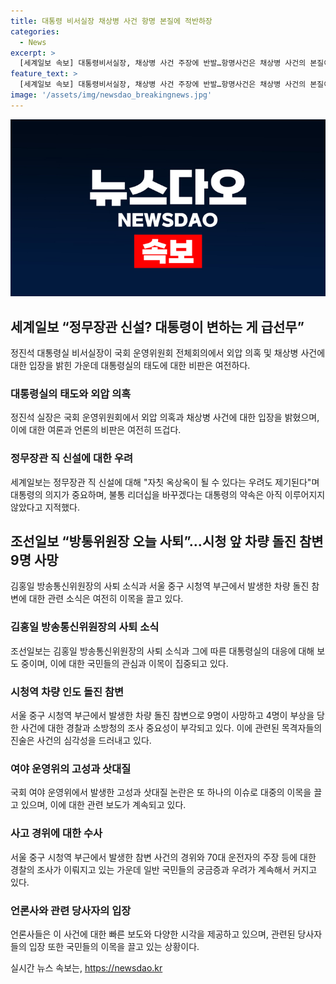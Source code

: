 ```yaml
---
title: 대통령 비서실장 채상병 사건 항명 본질에 적반하장
categories:
  - News
excerpt: >
  [세계일보 속보] 대통령비서실장, 채상병 사건 주장에 반발…항명사건은 채상병 사건의 본질이라고 주장. 외압 의혹에 대한 해명도 늘어나고 있지만 여론은 대통령에게 비판이 집중. 국회는 개정안과 특검법을 상정할 예정. 또한, 차량 돌진 참변으로 9명 사망 4명 부상 등의 비극적 사고가 발생했으며, 방송통신위원장의 사퇴 소식까지 이어지고 있다. 대통령의 정무장관 신설 발표에도 논란이 예상되며, 정부와 정당 간의 신경전은 계속될 전망. [계속 읽기]
feature_text: >
  [세계일보 속보] 대통령비서실장, 채상병 사건 주장에 반발…항명사건은 채상병 사건의 본질이라고 주장. 외압 의혹에 대한 해명도 늘어나고 있지만 여론은 대통령에게 비판이 집중. 국회는 개정안과 특검법을 상정할 예정. 또한, 차량 돌진 참변으로 9명 사망 4명 부상 등의 비극적 사고가 발생했으며, 방송통신위원장의 사퇴 소식까지 이어지고 있다. 대통령의 정무장관 신설 발표에도 논란이 예상되며, 정부와 정당 간의 신경전은 계속될 전망. [계속 읽기]
image: '/assets/img/newsdao_breakingnews.jpg'
---
```


<p><img src="/assets/img/newsdao_breakingnews.jpg" alt="bookingtag 속보" /></p>

<h2 data-ke-size="size26">세계일보 “정무장관 신설? 대통령이 변하는 게 급선무”</h2>

<p data-ke-size="size16">정진석 대통령실 비서실장이 국회 운영위원회 전체회의에서 외압 의혹 및 채상병 사건에 대한 입장을 밝힌 가운데 대통령실의 태도에 대한 비판은 여전하다.</p>

<h3>대통령실의 태도와 외압 의혹</h3>

<p data-ke-size="size16">정진석 실장은 국회 운영위원회에서 외압 의혹과 채상병 사건에 대한 입장을 밝혔으며, 이에 대한 여론과 언론의 비판은 여전히 뜨겁다.</p>

<h3>정무장관 직 신설에 대한 우려</h3>

<p data-ke-size="size16">세계일보는 정무장관 직 신설에 대해 "자칫 옥상옥이 될 수 있다는 우려도 제기된다"며 대통령의 의지가 중요하며, 불통 리더십을 바꾸겠다는 대통령의 약속은 아직 이루어지지 않았다고 지적했다.</p>

<h2 data-ke-size="size26">조선일보 “방통위원장 오늘 사퇴”…시청 앞 차량 돌진 참변 9명 사망</h2>

<p data-ke-size="size16">김홍일 방송통신위원장의 사퇴 소식과 서울 중구 시청역 부근에서 발생한 차량 돌진 참변에 대한 관련 소식은 여전히 이목을 끌고 있다.</p>

<h3>김홍일 방송통신위원장의 사퇴 소식</h3>

<p data-ke-size="size16">조선일보는 김홍일 방송통신위원장의 사퇴 소식과 그에 따른 대통령실의 대응에 대해 보도 중이며, 이에 대한 국민들의 관심과 이목이 집중되고 있다.</p>

<h3>시청역 차량 인도 돌진 참변</h3>

<p data-ke-size="size16">서울 중구 시청역 부근에서 발생한 차량 돌진 참변으로 9명이 사망하고 4명이 부상을 당한 사건에 대한 경찰과 소방청의 조사 중요성이 부각되고 있다. 이에 관련된 목격자들의 진술은 사건의 심각성을 드러내고 있다.</p>

<h3>여야 운영위의 고성과 삿대질</h3>

<p data-ke-size="size16">국회 여야 운영위에서 발생한 고성과 삿대질 논란은 또 하나의 이슈로 대중의 이목을 끌고 있으며, 이에 대한 관련 보도가 계속되고 있다.</p>

<h3>사고 경위에 대한 수사</h3>

<p data-ke-size="size16">서울 중구 시청역 부근에서 발생한 참변 사건의 경위와 70대 운전자의 주장 등에 대한 경찰의 조사가 이뤄지고 있는 가운데 일반 국민들의 궁금증과 우려가 계속해서 커지고 있다.</p>

<h3>언론사와 관련 당사자의 입장</h3>

<p data-ke-size="size16">언론사들은 이 사건에 대한 빠른 보도와 다양한 시각을 제공하고 있으며, 관련된 당사자들의 입장 또한 국민들의 이목을 끌고 있는 상황이다.</p>
실시간 뉴스 속보는, <a href="https://newsdao.kr" rel="dofollow">https://newsdao.kr</a>



